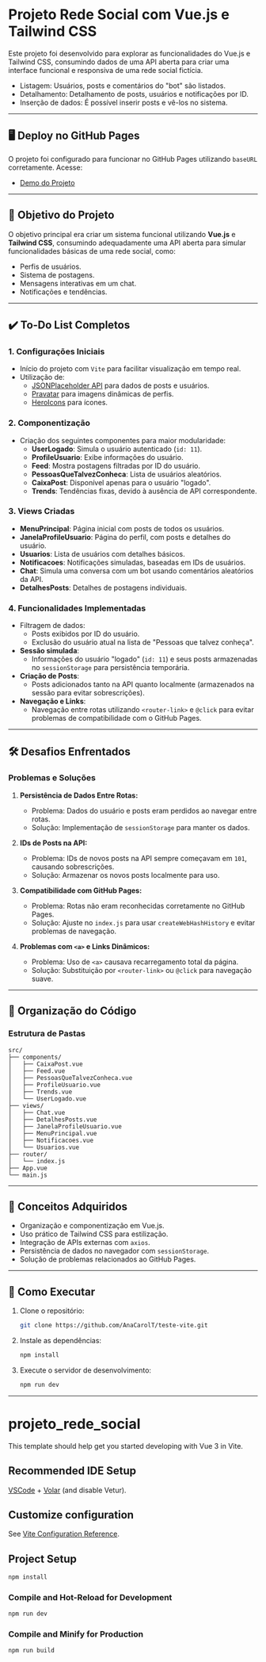 # Projeto Rede Social com Vue.js e Tailwind CSS

Este projeto foi desenvolvido para explorar as funcionalidades do Vue.js e Tailwind CSS, consumindo dados de uma API aberta para criar uma interface funcional e responsiva de uma rede social fictícia.

- Listagem: Usuários, posts e comentários do "bot" são listados.
- Detalhamento: Detalhamento de posts, usuários e notificações por ID.
- Inserção de dados: É possível inserir posts e vê-los no sistema.

---
## 🖥️ **Deploy no GitHub Pages**

O projeto foi configurado para funcionar no GitHub Pages utilizando `baseURL` corretamente. Acesse:
- [Demo do Projeto](https://anacarolt.github.io/teste-vite/)

---

## 🎯 **Objetivo do Projeto**

O objetivo principal era criar um sistema funcional utilizando **Vue.js** e **Tailwind CSS**, consumindo adequadamente uma API aberta para simular funcionalidades básicas de uma rede social, como:
- Perfis de usuários.
- Sistema de postagens.
- Mensagens interativas em um chat.
- Notificações e tendências.
  
---

## ✔️ **To-Do List Completos**

### **1. Configurações Iniciais**
- Início do projeto com `Vite` para facilitar visualização em tempo real.
- Utilização de:
  - [JSONPlaceholder API](https://jsonplaceholder.typicode.com/) para dados de posts e usuários.
  - [Pravatar](https://pravatar.cc/) para imagens dinâmicas de perfis.
  - [HeroIcons](https://heroicons.com/) para ícones.

### **2. Componentização**
- Criação dos seguintes componentes para maior modularidade:
  - **UserLogado**: Simula o usuário autenticado (`id: 11`).
  - **ProfileUsuario**: Exibe informações do usuário.
  - **Feed**: Mostra postagens filtradas por ID do usuário.
  - **PessoasQueTalvezConheca**: Lista de usuários aleatórios.
  - **CaixaPost**: Disponível apenas para o usuário "logado".
  - **Trends**: Tendências fixas, devido à ausência de API correspondente.

### **3. Views Criadas**
- **MenuPrincipal**: Página inicial com posts de todos os usuários.
- **JanelaProfileUsuario**: Página do perfil, com posts e detalhes do usuário.
- **Usuarios**: Lista de usuários com detalhes básicos.
- **Notificacoes**: Notificações simuladas, baseadas em IDs de usuários.
- **Chat**: Simula uma conversa com um bot usando comentários aleatórios da API.
- **DetalhesPosts**: Detalhes de postagens individuais.

### **4. Funcionalidades Implementadas**
- Filtragem de dados:
  - Posts exibidos por ID do usuário.
  - Exclusão do usuário atual na lista de "Pessoas que talvez conheça".
- **Sessão simulada**:
  - Informações do usuário "logado" (`id: 11`) e seus posts armazenadas no `sessionStorage` para persistência temporária.
- **Criação de Posts**:
  - Posts adicionados tanto na API quanto localmente (armazenados na sessão para evitar sobrescrições).
- **Navegação e Links**:
  - Navegação entre rotas utilizando `<router-link>` e `@click` para evitar problemas de compatibilidade com o GitHub Pages.

---

## 🛠️ **Desafios Enfrentados**

### **Problemas e Soluções**
1. **Persistência de Dados Entre Rotas:**
   - Problema: Dados do usuário e posts eram perdidos ao navegar entre rotas.
   - Solução: Implementação de `sessionStorage` para manter os dados.

2. **IDs de Posts na API:**
   - Problema: IDs de novos posts na API sempre começavam em `101`, causando sobrescrições.
   - Solução: Armazenar os novos posts localmente para uso.

3. **Compatibilidade com GitHub Pages:**
   - Problema: Rotas não eram reconhecidas corretamente no GitHub Pages.
   - Solução: Ajuste no `index.js` para usar `createWebHashHistory` e evitar problemas de navegação.

4. **Problemas com `<a>` e Links Dinâmicos:**
   - Problema: Uso de `<a>` causava recarregamento total da página.
   - Solução: Substituição por `<router-link>` ou `@click` para navegação suave.

---

## 📖 **Organização do Código**

### **Estrutura de Pastas**
```
src/
├── components/
│   ├── CaixaPost.vue
│   ├── Feed.vue
│   ├── PessoasQueTalvezConheca.vue
│   ├── ProfileUsuario.vue
│   ├── Trends.vue
│   └── UserLogado.vue
├── views/
│   ├── Chat.vue
│   ├── DetalhesPosts.vue
│   ├── JanelaProfileUsuario.vue
│   ├── MenuPrincipal.vue
│   ├── Notificacoes.vue
│   └── Usuarios.vue
├── router/
│   └── index.js
├── App.vue
└── main.js
```

---

## 🌟 **Conceitos Adquiridos**

- Organização e componentização em Vue.js.
- Uso prático de Tailwind CSS para estilização.
- Integração de APIs externas com `axios`.
- Persistência de dados no navegador com `sessionStorage`.
- Solução de problemas relacionados ao GitHub Pages.

---

## 🚀 **Como Executar**

1. Clone o repositório:
   ```bash
   git clone https://github.com/AnaCarolT/teste-vite.git
   ```

2. Instale as dependências:
   ```bash
   npm install
   ```

3. Execute o servidor de desenvolvimento:
   ```bash
   npm run dev
   ```

---


# projeto_rede_social

This template should help get you started developing with Vue 3 in Vite.

## Recommended IDE Setup

[VSCode](https://code.visualstudio.com/) + [Volar](https://marketplace.visualstudio.com/items?itemName=Vue.volar) (and disable Vetur).

## Customize configuration

See [Vite Configuration Reference](https://vite.dev/config/).

## Project Setup

```sh
npm install
```

### Compile and Hot-Reload for Development

```sh
npm run dev
```

### Compile and Minify for Production

```sh
npm run build
```
